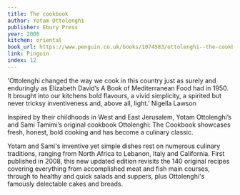 ```yaml
---
title: The cookbook
author: Yotam Ottolenghi
publisher: Ebury Press
year: 2008
kitchen: oriental
book_url: https://www.penguin.co.uk/books/1074583/ottolenghi--the-cookbook/9781785034770.html
link: Pinguin
index: 12
---
```


'Ottolenghi changed the way we cook in this country just as surely and enduringly as Elizabeth David’s A Book of Mediterranean Food had in 1950. It brought into our kitchens bold flavours, a vivid simplicity, a spirited but never tricksy inventiveness and, above all, light.’ Nigella Lawson

Inspired by their childhoods in West and East Jerusalem, Yotam Ottolenghi’s and Sami Tamimi’s original cookbook Ottolenghi: The Cookbook showcases fresh, honest, bold cooking and has become a culinary classic.

Yotam and Sami's inventive yet simple dishes rest on numerous culinary traditions, ranging from North Africa to Lebanon, Italy and California. First published in 2008, this new updated edition revisits the 140 original recipes covering everything from accomplished meat and fish main courses, through to healthy and quick salads and suppers, plus Ottolenghi's famously delectable cakes and breads.